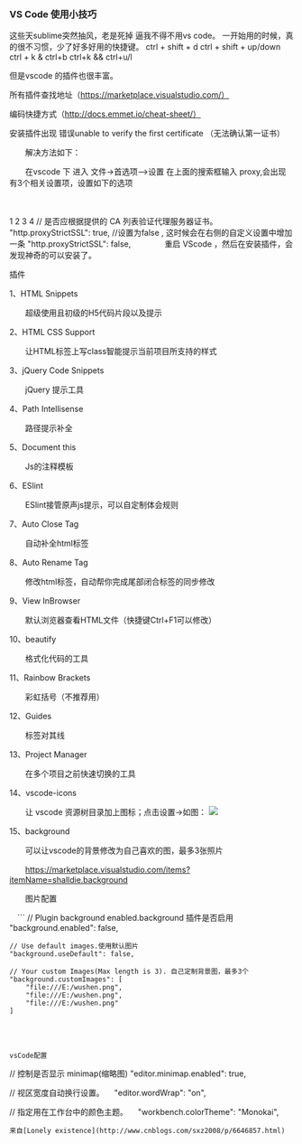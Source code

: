 ### VS Code 使用小技巧
这些天sublime突然抽风，老是死掉 逼我不得不用vs code。
一开始用的时候，真的很不习惯，少了好多好用的快捷键。 ctrl + shift + d    ctrl + shift + up/down   ctrl + k &  ctrl+b  ctrl+k && ctrl+u/l

但是vscode 的插件也很丰富。


所有插件查找地址（https://marketplace.visualstudio.com/）

编码快捷方式（http://docs.emmet.io/cheat-sheet/）

安装插件出现  错误unable to verify the first certificate （无法确认第一证书）　　

　　解决方法如下：　　

　　在vscode 下 进入 文件->首选项-->设置 在上面的搜索框输入 proxy,会出现 有3个相关设置项，设置如下的选项 

　　　　

1
2
3
4
// 是否应根据提供的 CA 列表验证代理服务器证书。
"http.proxyStrictSSL": true,
//设置为false , 这时候会在右侧的自定义设置中增加一条
"http.proxyStrictSSL": false,
　　　　重启 VScode ，然后在安装插件，会发现神奇的可以安装了。

插件

1、HTML Snippets

　　超级使用且初级的H5代码片段以及提示

2、HTML CSS Support 

　　让HTML标签上写class智能提示当前项目所支持的样式

3、jQuery Code Snippets

　　jQuery 提示工具

4、Path Intellisense

　　路径提示补全

5、Document this

　　Js的注释模板

6、ESlint

　　ESlint接管原声js提示，可以自定制体会规则 

7、Auto Close Tag

　　自动补全html标签

8、Auto Rename Tag

　　修改html标签，自动帮你完成尾部闭合标签的同步修改

9、View InBrowser

　　默认浏览器查看HTML文件（快捷键Ctrl+F1可以修改）

10、beautify

　　格式化代码的工具

11、Rainbow Brackets

　　彩虹括号（不推荐用）

12、Guides

　　标签对其线

13、Project Manager

　　在多个项目之前快速切换的工具

14、vscode-icons

　　让 vscode 资源树目录加上图标；点击设置->如图：
![](http://images2015.cnblogs.com/blog/1079080/201703/1079080-20170314091439666-1916642081.png)
　　

15、background

　　可以让vscode的背景修改为自己喜欢的图，最多3张照片

　　https://marketplace.visualstudio.com/items?itemName=shalldie.background

　　图片配置

　```
// Plugin background enabled.background 插件是否启用
    "background.enabled": false,
 
    // Use default images.使用默认图片
    "background.useDefault": false,
 
    // Your custom Images(Max length is 3). 自己定制背景图，最多3个
    "background.customImages": [
        "file:///E:/wushen.png",
        "file:///E:/wushen.png",
        "file:///E:/wushen.png"
    ]
　　
```

vsCode配置

```
// 控制是否显示 minimap(缩略图)
   "editor.minimap.enabled": true,

// 视区宽度自动换行设置。
　"editor.wordWrap": "on",

// 指定用在工作台中的颜色主题。
　"workbench.colorTheme": "Monokai",
```
来自[Lonely existence](http://www.cnblogs.com/sxz2008/p/6646857.html)
